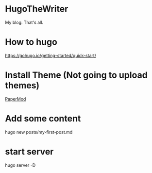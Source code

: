 # HugoTheWriter
My blog. That's all.

# How to hugo   
https://gohugo.io/getting-started/quick-start/

# Install Theme (Not going to upload themes)
[PaperMod](https://github.com/adityatelange/hugo-PaperMod/wiki/Installation)

# Add some content

hugo new posts/my-first-post.md

# start server

hugo server -D